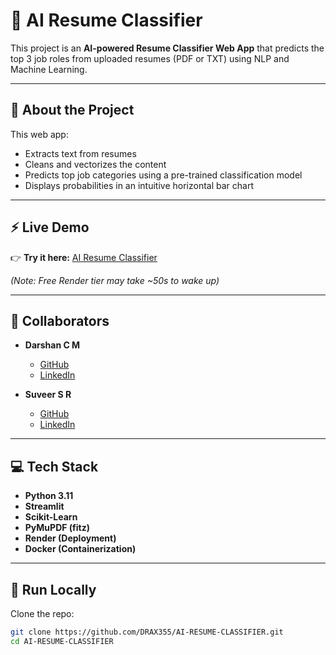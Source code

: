 # 🤖 AI Resume Classifier

This project is an **AI-powered Resume Classifier Web App** that predicts the top 3 job roles from uploaded resumes (PDF or TXT) using NLP and Machine Learning.

---

## 📝 **About the Project**

This web app:
- Extracts text from resumes
- Cleans and vectorizes the content
- Predicts top job categories using a pre-trained classification model
- Displays probabilities in an intuitive horizontal bar chart

---

## ⚡ **Live Demo**

👉 **Try it here:** [AI Resume Classifier](https://ai-resume-classifier-05wr.onrender.com)

*(Note: Free Render tier may take ~50s to wake up)*

---

## 👥 **Collaborators**

- **Darshan C M**
  - [GitHub](https://github.com/DRAX355)
  - [LinkedIn](https://www.linkedin.com/in/darshan-cm)

- **Suveer S R**
  - [GitHub](https://github.com/srsuveer1807)
  - [LinkedIn](https://www.linkedin.com/in/suveersr18/)

---

## 💻 **Tech Stack**

- **Python 3.11**
- **Streamlit**
- **Scikit-Learn**
- **PyMuPDF (fitz)**
- **Render (Deployment)**
- **Docker (Containerization)**

---

## 🚀 **Run Locally**

Clone the repo:

```bash
git clone https://github.com/DRAX355/AI-RESUME-CLASSIFIER.git
cd AI-RESUME-CLASSIFIER

